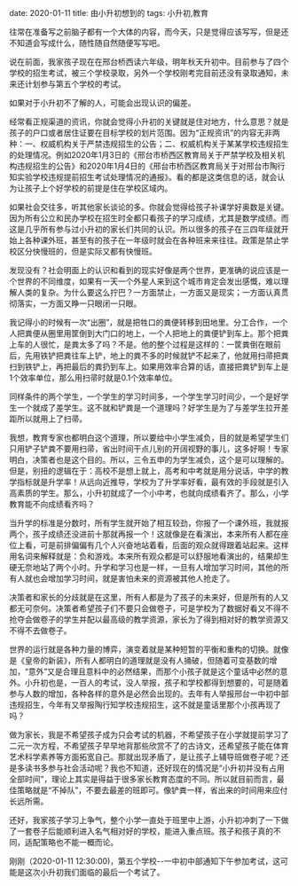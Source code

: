 date: 2020-01-11
title: 由小升初想到的
tags: 小升初,教育

往常在准备写之前脑子都有一个大体的内容，而今天，只是觉得应该写写，但是还不知道会写成什么，随性随自然随便写写吧。

说在前面，我家孩子现在在邢台桥西读六年级，明年秋天升初中。目前参与了四个学校的招生考试，被三个学校录取，另外一个学校刚考完目前还没有录取通知，未来还计划参与第五个学校的考试。

如果对于小升初不了解的人，可能会出现认识的偏差。

经常看正规渠道的资讯，你就会觉得小升初的关键就是住对地方，什么意思？就是孩子的户口或者居住证要在目标学校的划片范围。因为“正规资讯”的内容无非两种：一、权威机构关于严禁违规招生的公告；二、权威机构关于某某学校违规招生的处理情况。例如2020年1月3日的《邢台市桥西区教育局关于严禁学校及相关机构违规招生的公告》和2020年1月4日的《邢台市桥西区教育局关于对邢台市陶行知实验学校违规提前招生考试处理情况的通报》。看的都是这类信息的话，就会认为让孩子上个好学校的前提是住在学校区域内。

如果社会交往多，听其他家长谈论的多。你就会觉得给孩子补课学好奥数是关键。因为所有公立和民办学校在招生时全都只看孩子的学习成绩，尤其是数学成绩。而这是几乎所有参与过小升初的家长们共同的认识。所以很多的孩子在三四年级就开始上各种课外班，甚至有的孩子在一年级时就会在各种班来来往往。政策是禁止学校区分快慢班的，但是实际又都有快慢班。

发现没有？社会明面上的认识和看到的现实好像是两个世界，更准确的说应该是一个世界的不同维度，如果有一天一个外星人来到这个城市肯定会发出感慨，难以理解人类的复杂。为什么要这么拧巴？一方面禁止，一方面又是现实；一方面认真贯彻落实，一方面又睁一只眼闭一只眼。

我记得小的时候有一次“出圈”，就是把牲口的粪便转移到田地里。分工合作，一个人把粪便从圈里用筐倒到大门口的地上，一个人把地上的粪便铲到车上。那个把粪上车的人很忙，是粪太多了吗？不是。他的整个过程是这样的：一筐粪倒在眼前后，先用铁铲把粪往车上铲，地上的粪不多的时候就铲不起来了，他就用扫帚把粪扫到铁铲上，再把最后的粪扔到车上。如果用效率合算的话，直接把粪铲到车上是1个效率单位，那么用扫帚时就是0.1个效率单位。

同样条件的两个学生，一个学生的学习时间多，一个学生学习时间少，一个是好学生一个就成了差学生。这不就和铲粪是一个道理吗？好学生是为了与差学生拉开差距所以就用上了扫帚。

我想，教育专家也都明白这个道理，所以要给中小学生减负，目的就是希望学生们只用铲子铲粪不要用扫帚，省出时间干点儿别的开阔视野的事儿，这多好啊！专家明白，决策者也是这个目的。所以，三令五申的为学生减负，这个是可以理解的。但是，别扭的逻辑在于：高校不是想上就上，高考和中考就是用分说话，中学的教学指标就是升学率！从远向近推导，学校为了升学率好看，最有效的手段就是引入高素质的学生。那么，小升初就成了一个小中考，也就向成绩看齐了。那么，小学教育能不向成绩看齐吗？

当升学的标准是分数时，所有学生就开始了相互较劲，你报了一个课外班，我就报两个，孩子成绩还没进前十那就再报一个！这就像是在看演出，本来所有人都在座位上看，可是前排偏偏有几个人兴奋地站着看，后面的观众就得跟着站起来。这样用名词来解释就是：负和游戏。本来所有观众都是可以舒服地看演出的，结果却生硬无奈地站了两个小时。升学和学习也是一样，一旦有人增加学习时间，其他的所有人就也会增加学习时间，就是害怕未来的资源被其他人抢走了。

决策者和家长的分歧就是在这里，所有人都是为了孩子的未来好，但是所有的人又都无可奈何。决策者希望孩子们不要只会做卷子，可是学校为了数据好看又不得不抢夺会做卷子的学生并配以最高级的教学资源，家长为了得到相对好的教学资源又不得不去做卷子。

世界的运行就是各种力量的博弈，演变着就是某种短暂的平衡和重构的切换。就像是《皇帝的新装》，所有人都明白的道理就是没有人捅破，但随着可变基数的增加，“意外”又是合理且意料中的必然结果，而那个小孩子就是这个童话中必然的意外。小升初也是，一百人的考试，没人举报，孩子和学校都得到想要的，可是随着参与人数的增加，各种各样的意外是必然会出现的。去年有人举报邢台一中初中部违规招生，今年有又举报陶行知学校违规招生，这不就是童话里那个小孩再现了吗？

做为家长，我是不希望孩子成为只会考试的机器，不希望孩子在小学就提前学习了二元一次方程，不希望孩子早早地背那些欣赏不了的古诗文，还希望孩子能在体育艺术科学素养等方面拓宽自己。那就出现矛盾了，是让孩子上辅导班做卷子呢？还是多读书多参与社会活动呢？我也不知道，还好现在的情况是“小升初并没有占用全部时间”，理论上其实是得益于很多家长教育态度的不同。所以就目前而言，最佳策略就是“不掉队”，不要去最差的班即可。像铲粪一样，省出来的时间用来应付长远所需。

还好，我家孩子学习上争气，整个小学一直处于班里中上游，小升初冲刺了一下做了一套卷子后能顺利进入名气相对好的学校，能进入重点班。孩子和孩子真的不同，适配策略也不能一概而论。

刚刚（2020-01-11 12:30:00)，第五个学校--一中初中部通知下午参加考试，这可能是这次小升初我们面临的最后一个考试了。
